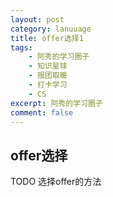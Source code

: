 ```yaml
---
layout: post
category: lanuuage
title: offer选择1
tags:
    - 阿秀的学习圈子
    - 知识星球
    - 报团取暖
    - 打卡学习
    - CS
excerpt: 阿秀的学习圈子
comment: false
---
```






## offer选择



TODO 
选择offer的方法
